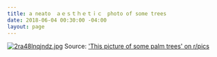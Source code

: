 ```yaml
---
title: a neato　ａｅｓｔｈｅｔｉｃ　photo of some trees
date: 2018-06-04 00:30:00 -04:00
layout: page
---
```


[![2ra48lnqjndz.jpg](https://i.redd.it/2ra48lnqjndz.jpg)](https://i.redd.it/2ra48lnqjndz.jpg)
Source:  ['This picture of some palm trees' on r/pics](https://www.reddit.com/r/pics/comments/8o9b4z/this_picture_of_some_palm_trees/)